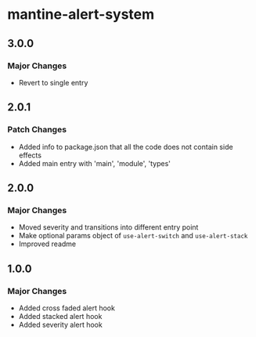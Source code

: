 # mantine-alert-system

## 3.0.0

### Major Changes

- Revert to single entry

## 2.0.1

### Patch Changes

- Added info to package.json that all the code does not contain side effects
- Added main entry with 'main', 'module', 'types'

## 2.0.0

### Major Changes

- Moved severity and transitions into different entry point
- Make optional params object of `use-alert-switch` and `use-alert-stack`
- Improved readme

## 1.0.0

### Major Changes

- Added cross faded alert hook
- Added stacked alert hook
- Added severity alert hook
